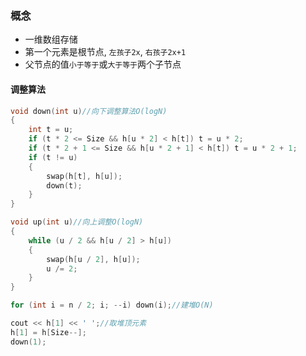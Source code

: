### 概念
- 一维数组存储
- 第一个元素是根节点, `左孩子2x`, `右孩子2x+1`
- 父节点的值`小于等于`或`大于等于`两个子节点
#### 调整算法
```c++
void down(int u)//向下调整算法O(logN)
{
	int t = u;
	if (t * 2 <= Size && h[u * 2] < h[t]) t = u * 2;
	if (t * 2 + 1 <= Size && h[u * 2 + 1] < h[t]) t = u * 2 + 1;
	if (t != u)
	{
		swap(h[t], h[u]);
		down(t);
	}
}

void up(int u)//向上调整O(logN)
{
	while (u / 2 && h[u / 2] > h[u])
	{
		swap(h[u / 2], h[u]);
		u /= 2;
	}
}

for (int i = n / 2; i; --i) down(i);//建堆O(N)

cout << h[1] << ' ';//取堆顶元素
h[1] = h[Size--];
down(1);
```